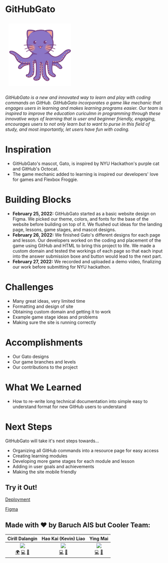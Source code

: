 # GitHubGato

<img src="./src/assets/OctoGato.png" width="200px;" style="margin: 10px"/>

*GitHubGato is a new and innovated way to learn and play with coding commands on GitHub. GitHubGato incorporates a game like mechanic that engages users in learning and makes learning programs easier. Our team is inspired to improve the education curiculmn in programming through these innovative ways of learning that is user and beginner friendly, engaging, encourages users to not only learn but to want to purse in this field of study, and most importantly, let users have fun with coding.*
# Inspiration
- GitHubGato's mascot, Gato, is inspired by NYU Hackathon's purple cat and GitHub's Octocat.
- The game mechanic added to learning is inspired our developers' love for games and Flexbox Froggie.
# Building Blocks
- **February 25, 2022:** GitHubGato started as a basic website design on Figma. We picked our theme, colors, and fonts for the base of the website before building on top of it. We flushed out ideas for the landing page, lessons, game stages, and mascot designs. 
- **February 26, 2022:** We finished Gato's different designs for each page and lesson. Our developers worked on the coding and placement of the game using GitHub and HTML to bring this project to life. We made a custom domain and tested the workings of each page so that each input into the answer submission boxe and button would lead to the next part.
- **February 27, 2022:** We recorded and uploaded a demo video, finalizing our work before submitting for NYU hackathon.
# Challenges
- Many great ideas, very limited time
- Formatting and design of site
- Obtaining custom domain and getting it to work
- Example game stage ideas and problems
- Making sure the site is running correctly
# Accomplishments
- Our Gato designs
- Our game branches and levels
- Our contributions to the project
# What We Learned
- How to re-write long technical documentation into simple easy to understand format for new GitHub users to understand
# Next Steps
GitHubGato will take it's next steps towards...
- Organizing all GitHub commands into a resource page for easy access 
- Creating learning modules 
- Developing more game stages for each module and lesson 
- Adding in user goals and achievements 
- Making the site mobile friendly
## Try it Out!
[Deployment](https://ghgato.github.io/GitHubGato/)

[Figma](https://www.figma.com/file/686ZSCESx3rzvFAYngZeQV/Github-Gato?node-id=0%3A1)

## Made with ❤️ by Baruch AIS but Cooler Team:
| Cirill Dalangin | Hao Kai (Kevin) Liao | Ying Mai |
| :----: | :---: | :---: |
| [<img src="https://avatars2.githubusercontent.com/u/40480780?s=460&u=8c1edf8c533e2fb0a97dfce1342fcf2960a12c1b&v=4" width="100px;"/>](https://florenz.tech/)<br />[🌍](https://florenz.tech/) [💻](https://github.com/cdalangin) [🤝](https://www.linkedin.com/in/cfdalangin/) | [<img src="https://avatars.githubusercontent.com/u/75353560?v=4" width="100px;"/>](https://github.com/haokliao)<br /> [💻](https://github.com/haokliao) [🤝](https://www.linkedin.com/in/haokliao/) | [<img src="https://avatars.githubusercontent.com/u/100448478?v=4" width="100px;"/>](https://github.com/Maiyuwu)<br /> [💻](https://github.com/Maiyuwu) [🤝](https://www.linkedin.com/in/ying-m-mai/) |
